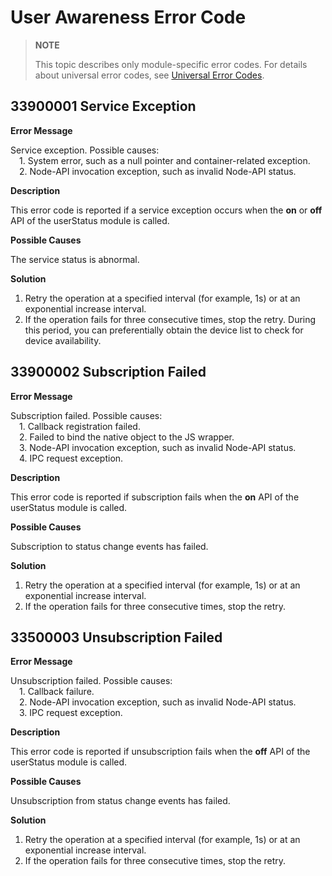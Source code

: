 # User Awareness Error Code

> **NOTE**
>
> This topic describes only module-specific error codes. For details about universal error codes, see [Universal Error Codes](../errorcode-universal.md).

## 33900001 Service Exception

**Error Message**

Service exception. Possible causes:
<br>&emsp;1. System error, such as a null pointer and container-related exception. 
<br>&emsp;2. Node-API invocation exception, such as invalid Node-API status.

**Description**

This error code is reported if a service exception occurs when the **on** or **off** API of the userStatus module is called.

**Possible Causes**

The service status is abnormal.

**Solution**

1. Retry the operation at a specified interval (for example, 1s) or at an exponential increase interval.
2. If the operation fails for three consecutive times, stop the retry. During this period, you can preferentially obtain the device list to check for device availability.



## 33900002 Subscription Failed

**Error Message**

Subscription failed. Possible causes: 
<br>&emsp;1. Callback registration failed.
<br>&emsp;2. Failed to bind the native object to the JS wrapper.
<br>&emsp;3. Node-API invocation exception, such as invalid Node-API status.
<br>&emsp;4. IPC request exception.

**Description**

This error code is reported if subscription fails when the **on** API of the userStatus module is called.

**Possible Causes**

Subscription to status change events has failed.

**Solution**

1. Retry the operation at a specified interval (for example, 1s) or at an exponential increase interval.
2. If the operation fails for three consecutive times, stop the retry. 



## 33500003 Unsubscription Failed

**Error Message**

Unsubscription failed. Possible causes: 
<br>&emsp;1. Callback failure.
<br>&emsp;2. Node-API invocation exception, such as invalid Node-API status.
<br>&emsp;3. IPC request exception.

**Description**

This error code is reported if unsubscription fails when the **off** API of the userStatus module is called.

**Possible Causes**

Unsubscription from status change events has failed.

**Solution**

1. Retry the operation at a specified interval (for example, 1s) or at an exponential increase interval.
2. If the operation fails for three consecutive times, stop the retry. 
